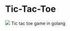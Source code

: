 # Tic-Tac-Toe
![](https://forthebadge.com/images/badges/made-with-go.svg)
Tic tac toe game in golang
